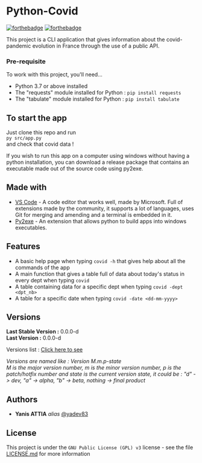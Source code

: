 # Python-Covid

[![forthebadge](https://forthebadge.com/images/badges/0-percent-optimized.svg)](https://forthebadge.com)
[![forthebadge](https://forthebadge.com/images/badges/made-with-python.svg)](https://forthebadge.com)

This project is a CLI application that gives information about the covid-pandemic evolution in France through the use of a public API.

### Pre-requisite

To work with this project, you'll need...  

- Python 3.7 or above installed  
- The "requests" module installed for Python : ``pip install requests``  
- The "tabulate" module installed for Python : ``pip install tabulate``  

## To start the app

Just clone this repo and run  
``py src/app.py``  
and check that covid data !  

If you wish to run this app on a computer using windows without having a python installation, you can download a release package that contains an executable made out of the source code using py2exe.  

## Made with

* [VS Code](https://code.visualstudio.com/) - A code editor that works well, made by Microsoft. Full of extensions made by the community, it supports a lot of languages, uses Git for merging and amending and a terminal is embedded in it.  
* [Py2exe](http://www.py2exe.org/) - An extension that allows python to build apps into windows executables.  

## Features  

* A basic help page when typing ``covid -h``  that gives help about all the commands of the app
* A main function that gives a table full of data about today's status in every dept when typing ``covid``  
* A table containing data for a specific dept when typing ``covid -dept <dpt_nb>``  
* A table for a specific date when typing ``covid -date <dd-mm-yyyy>``  

## Versions
**Last Stable Version :** 0.0.0-d  
**Last Version :** 0.0.0-d  

Versions list : [Click here to see](https://github.com/nom/projet/tags)

_Versions are named like : Version M.m.p-state_  
_M is the major version number, m is the minor version number, p is the patch/hotfix number and state is the current version state, it could be : "d" -> dev, "a" -> alpha, "b" -> beta, nothing -> final product_

## Authors

* **Yanis ATTIA** _alias_ [@yadev83](https://github.com/yadev83)

## License

This project is under the ``GNU Public License (GPL) v3`` license - see the file [LICENSE.md](LICENSE.md) for more information

